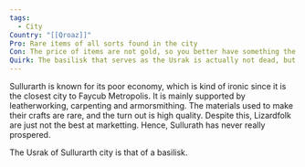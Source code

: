 ```yaml
---
tags:
  - City
Country: "[[Qroaz]]"
Pro: Rare items of all sorts found in the city
Con: The price of items are not gold, so you better have something the Lizardfolk like in exchange for their valuable items
Quirk: The basilisk that serves as the Usrak is actually not dead, but is only petriefied by its own gaze (which it has escaped in the past, allowing it to move)
---
```

Sullurarth is known for its poor economy, which is kind of ironic since it is the closest city to Faycub Metropolis. It is mainly supported by leatherworking, carpenting and armorsmithing. The materials used to make their crafts are rare, and the turn out is high quality. Despite this, Lizardfolk are just not the best at marketting. Hence, Sullurath has never really prospered. 

The Usrak of Sullurarth city is that of a basilisk.